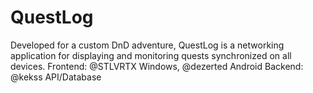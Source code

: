 # QuestLog
Developed for a custom DnD adventure, QuestLog is a networking application for displaying and monitoring quests synchronized on all devices. 
Frontend: @STLVRTX Windows, @dezerted Android
Backend: @kekss API/Database

